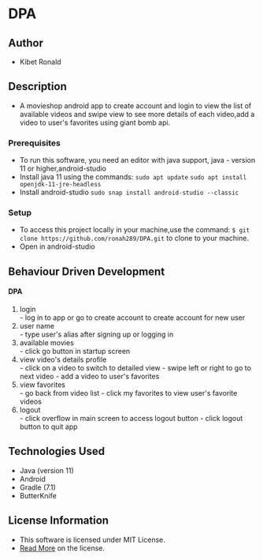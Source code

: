 # DPA

## Author

* Kibet Ronald

## Description

* A movieshop android app to create account and login to view the list of available videos and swipe view to see more details of each video,add a video to user's favorites using giant bomb api.

### Prerequisites

* To run this software, you need an editor with java support, java - version 11 or higher,android-studio
* Install java 11 using the commands:
`sudo apt update`
`sudo apt install openjdk-11-jre-headless`
* Install android-studio
`sudo snap install android-studio --classic`


### Setup

* To access this project locally in your machine,use the command:
`$ git clone https://github.com/ronah289/DPA.git`
to clone to your machine.
* Open in android-studio

## Behaviour Driven Development
#### DPA
<ol>
<li>login</li>
 - log in to app or go to create account to create account for new user
<li>user name</li>
 - type user's alias after signing up or logging in
<li>available movies</li>
 - click go button in startup screen
<li>view video's details profile</li>
 - click on a video to switch to detailed view
 - swipe left or right to go to next video
 - add a video to user's favorites
<li>view favorites</li>
 - go back from video list
 - click my favorites to view user's favorite videos
<li>logout</li>
 - click overflow in main screen to access logout button
 - click logout button to quit app
</ol>

## Technologies Used

* Java (version 11)
* Android 
* Gradle (7.1)
* ButterKnife

## License Information

* This software is licensed under MIT License.
* [Read More](https://choosealicense.com/licenses/mit/) on the license.
